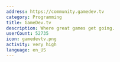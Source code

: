 ```yaml
---
address: https://community.gamedev.tv
category: Programming
title: GameDev.tv
description: Where great games get going.
userCount: 52735
icon: gamedevtv.png
activity: very high
language: en_US
---
```

